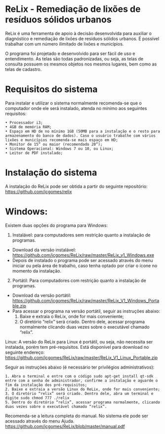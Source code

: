 # ReLix - Remediação de lixões de resíduos sólidos urbanos

ReLix é uma ferramenta de apoio à decisão desenvolvida para auxiliar o diagnóstico e remediação de lixões de resíduos sólidos urbanos. É possível trabalhar com um número ilimitado de lixões e municípios.

O programa foi projetado e desenvolvido para ser fácil de uso e entendimento. As telas são todas padronizadas, ou seja, as telas de consulta possuem os mesmos objetos nos mesmos lugares, bem como as telas de cadastro. 

# Requisitos do sistema

Para instalar e utilizar o sistema normalmente recomenda-se que o computador onde ele será instalado, atenda no mínimo aos seguintes requisitos:

    • Processador i3;
    • 4GB de memória RAM;
    • Espaço em HD de no mínimo 1GB (50MB para a instalação e o resto para armazenamento do banco de dados). Caso o usuário trabalhe com vários lixões e municípios recomenda-se mais espaço em HD;
    • Monitor de 15” ou maior (recomendado 20”);
    • Sistema Operacional: Windows 7 ou 10, ou Linux;
    • Leitor de PDF instalado;

 # Instalação do sistema

A instalação do ReLix pode ser obtida a partir do seguinte repositório: https://github.com/jcgomes/relix

# Windows: 
Existem duas opções do programa para Windows: 

1) Instalável: para computadores sem restrição quanto a instalação de programas.
* Download da versão instalável: https://github.com/jcgomes/ReLix/raw/master/ReLix_v1_Windows.exe
* Depois de instalado o programa pode ser acessado através do menu iniciar ou pela área de trabalho, caso tenha optado por criar o ícone no momento da instalação. 

2) Portátil: Para computadores com restrição quanto a instalação de programas.
* Download da versão portátil: https://github.com/jcgomes/ReLix/raw/master/ReLix_V1_Windows_Portable.zip 
* Para acessar o programa na versão portátil, seguir as instruções abaixo:
    1. Baixe e extraia o ReLix, onde for mais conveniente;
    2. O diretório “relix” será criado. Dentro dele, acessar programa normalmente clicando duas vezes sobre o
    executável chamado “relix”.

Linux: A versão do ReLix para Linux é portátil, ou seja, não necessita ser instalada, porém tem pré-requisitos. Está disponível para download no seguinte endereço: https://github.com/jcgomes/ReLix/raw/master/ReLix_V1_Linux_Portable.zip

Seguir as instruções abaixo (é necessário ter privilégios administrativos):

    1. Abra o terminal e entre com o código sudo apt-get install qt-sdk entre com a senha de administrador, confirme a instalação e aguarde o fim da instalação dos pré-requisitos;
    2. Baixe e extraia a versão Linux do ReLix, onde for mais conveniente;
    3. O diretório “relix” será criado. Dentro dele, abra um terminal e digite sudo chmod 777 ./relix
    5. Dentro do diretório “relix”, acessar programa normalmente, clicando duas vezes sobre o executável chamado “relix”.

Recomenda-se a leitura completa do manual. No sistema ele pode ser acessado através do menu Ajuda.
https://github.com/jcgomes/ReLix/blob/master/manual.pdf
